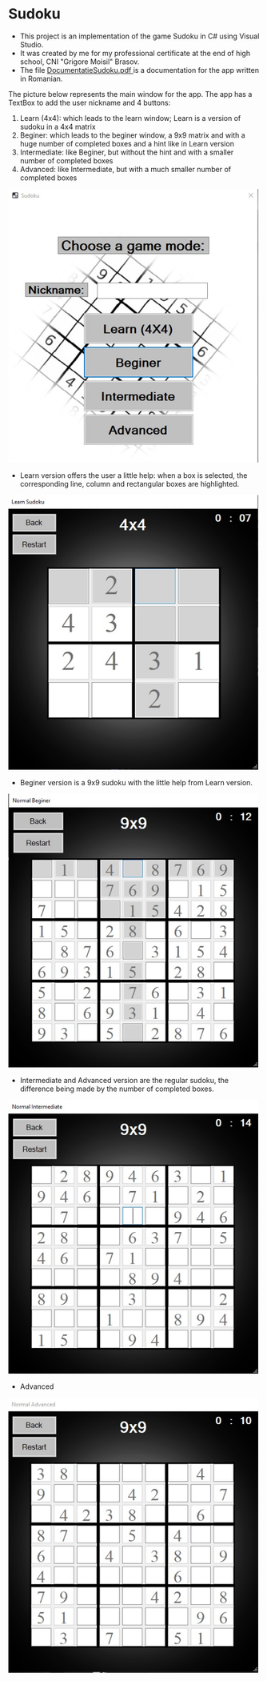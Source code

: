 # Sudoku
- This project is an implementation of the game Sudoku in C# using Visual Studio.
- It was created by me for my professional certificate at the end of high school, CNI "Grigore Moisil" Brasov.
- The file <a href="DocumentatieSudoku.pdf"> DocumentatieSudoku.pdf </a> is a documentation for the app written in Romanian.

The picture below represents the main window for the app. The app has a TextBox to add the user nickname and 4 buttons:
1. Learn (4x4): which leads to the learn window; Learn is a version of sudoku in a 4x4 matrix
1. Beginer: which leads to the beginer window, a 9x9 matrix and with a huge number of completed boxes and a hint like in Learn version
1. Intermediate: like Beginer, but without the hint and with a smaller number of completed boxes
1. Advanced: like Intermediate, but with a much smaller number of completed boxes

<img src="images/MainWindow.jpg" width="500">

- Learn version offers the user a little help: when a box is selected, the corresponding line, column and rectangular boxes are highlighted.

<img src="images/Learn.jpg" width="500">

- Beginer version is a 9x9 sudoku with the little help from Learn version.

<img src="images/Beginer.jpg" width="500">

- Intermediate and Advanced version are the regular sudoku, the difference being made by the number of completed boxes.

<img src="images/Intermediate.jpg" width="500">

- Advanced

<img src="images/Advanced.jpg" width="500">
